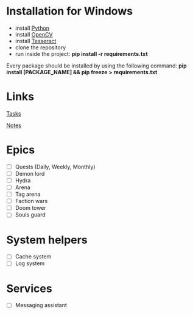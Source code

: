 # Installation for Windows

- install [Python](https://docs.opencv.org/4.x/d5/de5/tutorial_py_setup_in_windows.html)
- install [OpenCV](https://github.com/opencv/opencv/releases)
- install [Tesseract](https://tesseract-ocr.github.io/tessdoc/Downloads.html)
- clone the repository
- run inside the project: **pip install -r requirements.txt**

Every package should be installed by using the following command:
**pip install [PACKAGE_NAME] && pip freeze > requirements.txt**


# Links

[Tasks](https://trello.com/b/qdmlcWUO/main-board)

[Notes](https://docs.google.com/document/d/1C7tJGxA2pyR1sg199nGUARYVfYpPSZ3VN1rhYFKvM1E/edit?usp=sharing)

# Epics

- [ ] Quests (Daily, Weekly, Monthly)
- [ ] Demon lord
- [ ] Hydra
- [ ] Arena
- [ ] Tag arena
- [ ] Faction wars
- [ ] Doom tower
- [ ] Souls guard

# System helpers

- [ ] Cache system
- [ ] Log system

# Services

- [ ] Messaging assistant